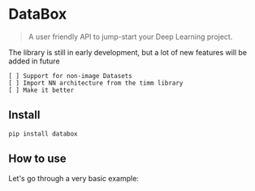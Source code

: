 # DataBox
> A user friendly API to jump-start your Deep Learning project. 


The library is still in early development, but a lot of new features will be added in future

    [ ] Support for non-image Datasets
    [ ] Import NN architecture from the timm library
    [ ] Make it better

## Install

`pip install databox`

## How to use

Let's go through a very basic example:
